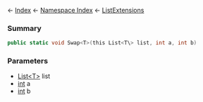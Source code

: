 ← [Index](Api-Index) ← [Namespace Index](Namespace-Index) ← [ListExtensions](System.Collections.Generic.ListExtensions)

### Summary

```csharp
public static void Swap<T>(this List<T\> list, int a, int b)
```

### Parameters

* [List<T\>](https://docs.microsoft.com/en-us/dotnet/api/System.Collections.Generic.List-1?view=netframework-4.6) list
* [int](https://docs.microsoft.com/en-us/dotnet/api/System.Int32?view=netframework-4.6) a
* [int](https://docs.microsoft.com/en-us/dotnet/api/System.Int32?view=netframework-4.6) b

